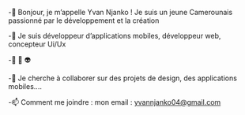 -👋 Bonjour, je m’appelle Yvan Njanko ! Je suis un jeune Camerounais passionné par le développement et la création

-👀 Je suis développeur d’applications mobiles, développeur web, concepteur Ui/Ux

-🌱 🎨 👽

-💞️ Je cherche à collaborer sur des projets de design, des applications mobiles....

-📫 Comment me joindre : mon email : yvannjanko04@gmail.com

